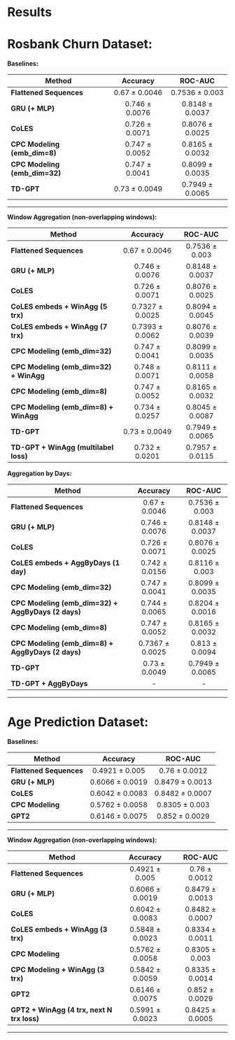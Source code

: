 # Results


# Rosbank Churn Dataset:

**Baselines:**

| Method|Accuracy|ROC-AUC|
| --- |:---:|:---:|
| **Flattened Sequences**       | 0.67 ± 0.0046         | 0.7536 ± 0.003  |
| **GRU (+ MLP)**               | 0.746 ± 0.0076        | 0.8148 ± 0.0037 |
| **CoLES**                     | 0.726 ± 0.0071        | 0.8076 ± 0.0025 |
| **CPC Modeling (emb_dim=8)**  | 0.747 ± 0.0052        | 0.8165 ± 0.0032 |
| **CPC Modeling (emb_dim=32)** | 0.747 ± 0.0041        | 0.8099 ± 0.0035 |
| **TD-GPT**                    | 0.73 ± 0.0049         | 0.7949 ± 0.0065 |

----

**Window Aggregation (non-overlapping windows):**

| Method|Accuracy|ROC-AUC|
| --- |:---:|:---:|
| **Flattened Sequences**               | 0.67 ± 0.0046         | 0.7536 ± 0.003  |
| **GRU (+ MLP)**                       | 0.746 ± 0.0076        | 0.8148 ± 0.0037 |
| **CoLES**                             | 0.726 ± 0.0071        | 0.8076 ± 0.0025 |
| **CoLES embeds + WinAgg (5 trx)**     | 0.7327 ± 0.0025       | 0.8094 ± 0.0045 |
| **CoLES embeds + WinAgg (7 trx)**     | 0.7393 ± 0.0062       | 0.8076 ± 0.0039 |
| **CPC Modeling (emb_dim=32)**         | 0.747 ± 0.0041        | 0.8099 ± 0.0035 |
| **CPC Modeling (emb_dim=32) + WinAgg**| 0.748 ± 0.0071        | 0.8111 ± 0.0058 |
| **CPC Modeling (emb_dim=8)**          | 0.747 ± 0.0052        | 0.8165 ± 0.0032 |
| **CPC Modeling (emb_dim=8) + WinAgg** | 0.734 ± 0.0257        | 0.8045 ± 0.0087 |
| **TD-GPT**                            | 0.73 ± 0.0049         | 0.7949 ± 0.0065 |
| **TD-GPT + WinAgg (multilabel loss)** | 0.732 ± 0.0201        | 0.7957 ± 0.0115 |


**Aggregation by Days:**

| Method|Accuracy|ROC-AUC|
| --- |:---:|:---:|
| **Flattened Sequences**                            | 0.67 ± 0.0046         | 0.7536 ± 0.003  |
| **GRU (+ MLP)**                                    | 0.746 ± 0.0076        | 0.8148 ± 0.0037 |
| **CoLES**                                          | 0.726 ± 0.0071        | 0.8076 ± 0.0025 |
| **CoLES embeds + AggByDays (1 day)**               | 0.742 ± 0.0156        | 0.8116 ± 0.003  |
| **CPC Modeling (emb_dim=32)**                      | 0.747 ± 0.0041        | 0.8099 ± 0.0035 |
| **CPC Modeling (emb_dim=32) + AggByDays (2 days)** | 0.744 ± 0.0065        | 0.8204 ± 0.0016 |
| **CPC Modeling (emb_dim=8)**                       | 0.747 ± 0.0052        | 0.8165 ± 0.0032 |
| **CPC Modeling (emb_dim=8) + AggByDays (2 days)**  | 0.7367 ± 0.0025       | 0.813 ± 0.0094  |
| **TD-GPT**                                         | 0.73 ± 0.0049         | 0.7949 ± 0.0065 |
| **TD-GPT + AggByDays**                             |   -                   | -               |

----

# Age Prediction Dataset:

**Baselines:**

| Method|Accuracy|ROC-AUC|
| --- |:---:|:---:|
| **Flattened Sequences** | 0.4921 ± 0.005    | 0.76 ± 0.0012     |
| **GRU (+ MLP)**         | 0.6066 ± 0.0019   | 0.8479 ±  0.0013  |
| **CoLES**               | 0.6042 ± 0.0083   | 0.8482 ± 0.0007   |
| **CPC Modeling**        | 0.5762 ± 0.0058   | 0.8305 ± 0.003    |
| **GPT2**                | 0.6146 ± 0.0075   | 0.852 ± 0.0029    |

----

**Window Aggregation (non-overlapping windows):**

| Method|Accuracy|ROC-AUC|
| --- |:---:|:---:|
| **Flattened Sequences**                   | 0.4921 ± 0.005        | 0.76 ± 0.0012   |
| **GRU (+ MLP)**                           | 0.6066 ± 0.0019       | 0.8479 ± 0.0013 |
| **CoLES**                                 | 0.6042 ± 0.0083       | 0.8482 ± 0.0007 |
| **CoLES embeds + WinAgg (3 trx)**         | 0.5848 ± 0.0023       | 0.8334 ± 0.0011 |
| **CPC Modeling**                          | 0.5762 ± 0.0058       | 0.8305 ± 0.003  |
| **CPC Modeling + WinAgg (3 trx)**         | 0.5842 ± 0.0059       | 0.8335 ± 0.0014 |
| **GPT2**                                  | 0.6146 ± 0.0075       | 0.852 ± 0.0029  |
| **GPT2 + WinAgg (4 trx, next N trx loss)**| 0.5991 ± 0.0023       | 0.8425 ± 0.0005 |

----